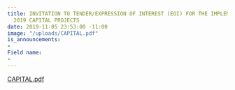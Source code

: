 ```yaml
---
title: INVITATION TO TENDER/EXPRESSION OF INTEREST (EOI) FOR THE IMPLEMENTATION OF
  2019 CAPITAL PROJECTS
date: 2019-11-05 23:53:00 -11:00
image: "/uploads/CAPITAL.pdf"
is_announcements:
- 
Field name:
- 
---
```


[CAPITAL.pdf](/uploads/CAPITAL.pdf)